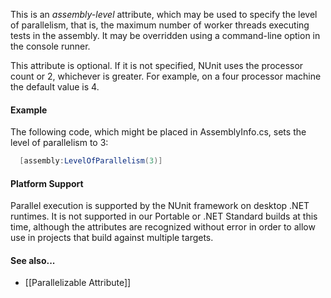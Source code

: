 This is an _assembly-level_ attribute, which may be used to specify the level of 
parallelism, that is, the maximum number of worker threads executing tests in the assembly.
It may be overridden using a command-line option in the console runner.

This attribute is optional. If it is not specified, NUnit uses the processor count or 2,
whichever is greater. For example, on a four processor machine the default value is 4.

#### Example

The following code, which might be placed in AssemblyInfo.cs, sets the level of parallelism to 3:

```C#
  [assembly:LevelOfParallelism(3)]
```

#### Platform Support

Parallel execution is supported by the NUnit framework on desktop .NET runtimes. It is not supported in our Portable or .NET Standard builds at this time, although the attributes are recognized without error in order to allow use in projects that build against multiple targets.

#### See also...
 * [[Parallelizable Attribute]]

